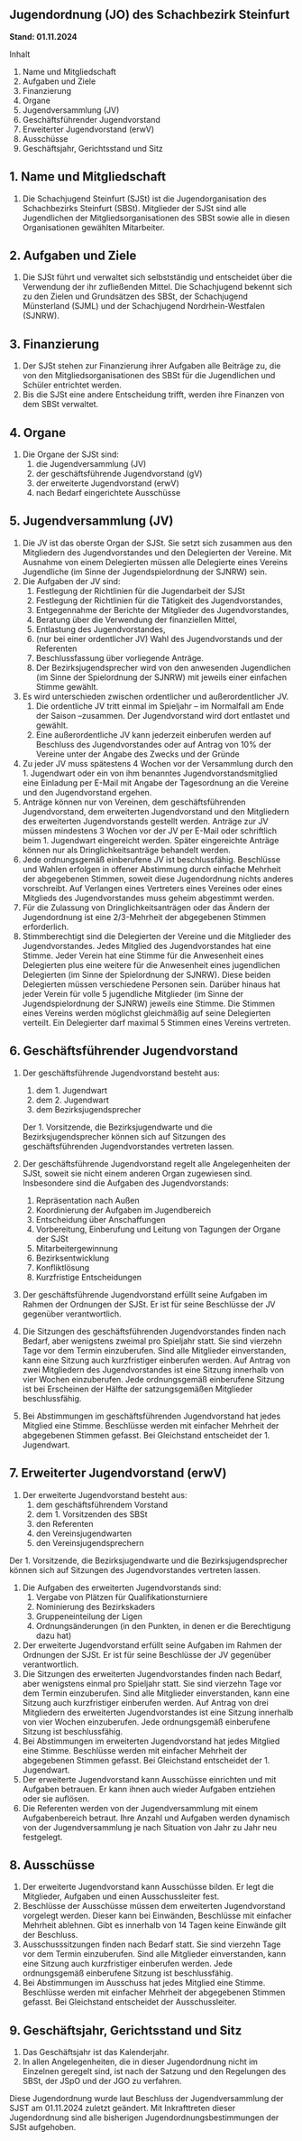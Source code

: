 ## Jugendordnung (JO) des Schachbezirk Steinfurt

**Stand: 01.11.2024**

Inhalt
1. Name und Mitgliedschaft
2. Aufgaben und Ziele
3. Finanzierung
4. Organe
5. Jugendversammlung (JV)
6. Geschäftsführender Jugendvorstand
7. Erweiterter Jugendvorstand (erwV)
8. Ausschüsse
9. Geschäftsjahr, Gerichtsstand und Sitz

## 1. Name und Mitgliedschaft

1. Die Schachjugend Steinfurt (SJSt) ist die Jugendorganisation des Schachbezirks Steinfurt (SBSt). Mitglieder der SJSt sind alle Jugendlichen der Mitgliedsorganisationen des SBSt sowie alle in diesen Organisationen gewählten Mitarbeiter.

## 2. Aufgaben und Ziele

1. Die SJSt führt und verwaltet sich selbstständig und entscheidet über die Verwendung der ihr zufließenden Mittel. Die Schachjugend bekennt sich zu den Zielen und Grundsätzen des SBSt, der Schachjugend Münsterland (SJML) und der Schachjugend Nordrhein-Westfalen (SJNRW).

## 3. Finanzierung

1. Der SJSt stehen zur Finanzierung ihrer Aufgaben alle Beiträge zu, die von den Mitgliedsorganisationen des SBSt für die Jugendlichen und Schüler entrichtet werden.
2. Bis die SJSt eine andere Entscheidung trifft, werden ihre Finanzen von dem SBSt verwaltet.

## 4. Organe

1. Die Organe der SJSt sind:
    1. die Jugendversammlung (JV)
    2. der geschäftsführende Jugendvorstand (gV)
    3. der erweiterte Jugendvorstand (erwV)
    4. nach Bedarf eingerichtete Ausschüsse

## 5. Jugendversammlung (JV)

1. Die JV ist das oberste Organ der SJSt. Sie setzt sich zusammen aus den Mitgliedern des Jugendvorstandes und den Delegierten der Vereine. Mit Ausnahme von einem Delegierten müssen alle Delegierte eines Vereins Jugendliche (im Sinne der Jugendspielordnung der SJNRW) sein.
2. Die Aufgaben der JV sind:
    1. Festlegung der Richtlinien für die Jugendarbeit der SJSt
    2. Festlegung der Richtlinien für die Tätigkeit des Jugendvorstandes,
    3. Entgegennahme der Berichte der Mitglieder des Jugendvorstandes,
    4. Beratung über die Verwendung der finanziellen Mittel,
    5. Entlastung des Jugendvorstandes,
    6. (nur bei einer ordentlicher JV) Wahl des Jugendvorstands und der Referenten
    7. Beschlussfassung über vorliegende Anträge.
    8. Der Bezirksjugendsprecher wird von den anwesenden Jugendlichen (im Sinne der Spielordnung der SJNRW) mit jeweils einer einfachen Stimme gewählt.
3. Es wird unterschieden zwischen ordentlicher und außerordentlicher JV.
    1. Die ordentliche JV tritt einmal im Spieljahr – im Normalfall am Ende der Saison –zusammen. Der Jugendvorstand wird dort entlastet und gewählt.
    2. Eine außerordentliche JV kann jederzeit einberufen werden auf Beschluss des Jugendvorstandes oder auf Antrag von 10% der Vereine unter der Angabe des Zwecks und der Gründe
4. Zu jeder JV muss spätestens 4 Wochen vor der Versammlung durch den 1. Jugendwart oder ein von ihm benanntes Jugendvorstandsmitglied eine Einladung per E-Mail mit Angabe der Tagesordnung an die Vereine und den Jugendvorstand ergehen.
5. Anträge können nur von Vereinen, dem geschäftsführenden Jugendvorstand, dem erweiterten Jugendvorstand und den Mitgliedern des erweiterten Jugendvorstands gestellt werden. Anträge zur JV müssen mindestens 3 Wochen vor der JV per E-Mail oder schriftlich beim 1. Jugendwart eingereicht werden. Später eingereichte Anträge können nur als Dringlichkeitsanträge behandelt werden.
6. Jede ordnungsgemäß einberufene JV ist beschlussfähig. Beschlüsse und Wahlen erfolgen in offener Abstimmung durch einfache Mehrheit der abgegebenen Stimmen, soweit diese Jugendordnung nichts anderes vorschreibt. Auf Verlangen eines Vertreters eines Vereines oder eines Mitglieds des Jugendvorstandes muss geheim abgestimmt werden.
7. Für die Zulassung von Dringlichkeitsanträgen oder das Ändern der Jugendordnung ist eine 2/3-Mehrheit der abgegebenen Stimmen erforderlich.
8. Stimmberechtigt sind die Delegierten der Vereine und die Mitglieder des Jugendvorstandes. Jedes Mitglied des Jugendvorstandes hat eine Stimme. Jeder Verein hat eine Stimme für die Anwesenheit eines Delegierten plus eine weitere für die Anwesenheit eines jugendlichen Delegierten (im Sinne der Spielordnung der SJNRW). Diese beiden Delegierten müssen verschiedene Personen sein. Darüber hinaus hat jeder Verein für volle 5 jugendliche Mitglieder (im Sinne der Jugendspielordnung der SJNRW) jeweils eine Stimme. Die Stimmen eines Vereins werden möglichst gleichmäßig auf seine Delegierten verteilt. Ein Delegierter darf maximal 5 Stimmen eines Vereins vertreten.

## 6. Geschäftsführender Jugendvorstand

1. Der geschäftsführende Jugendvorstand besteht aus:
    1. dem 1. Jugendwart
    2. dem 2. Jugendwart
    3. dem Bezirksjugendsprecher

    Der 1. Vorsitzende, die Bezirksjugendwarte und die Bezirksjugendsprecher können sich auf Sitzungen des geschäftsführenden Jugendvorstandes vertreten lassen.

2. Der geschäftsführende Jugendvorstand regelt alle Angelegenheiten der SJSt, soweit sie nicht einem anderen Organ zugewiesen sind. Insbesondere sind die Aufgaben des Jugendvorstands:
    1. Repräsentation nach Außen
    2. Koordinierung der Aufgaben im Jugendbereich
    3. Entscheidung über Anschaffungen
    4. Vorbereitung, Einberufung und Leitung von Tagungen der Organe der SJSt
    5. Mitarbeitergewinnung
    6. Bezirksentwicklung
    7. Konfliktlösung
    8. Kurzfristige Entscheidungen
3. Der geschäftsführende Jugendvorstand erfüllt seine Aufgaben im Rahmen der Ordnungen der SJSt. Er ist für seine Beschlüsse der JV gegenüber verantwortlich.
4. Die Sitzungen des geschäftsführenden Jugendvorstandes finden nach Bedarf, aber wenigstens zweimal pro Spieljahr statt. Sie sind vierzehn Tage vor dem Termin einzuberufen. Sind alle Mitglieder einverstanden, kann eine Sitzung auch kurzfristiger einberufen werden. Auf Antrag von zwei Mitgliedern des Jugendvorstandes ist eine Sitzung innerhalb von vier Wochen einzuberufen. Jede ordnungsgemäß einberufene Sitzung ist bei Erscheinen der Hälfte der satzungsgemäßen Mitglieder beschlussfähig.
5. Bei Abstimmungen im geschäftsführenden Jugendvorstand hat jedes Mitglied eine Stimme. Beschlüsse werden mit einfacher Mehrheit der abgegebenen Stimmen gefasst. Bei Gleichstand entscheidet der 1. Jugendwart.

## 7. Erweiterter Jugendvorstand (erwV)

1. Der erweiterte Jugendvorstand besteht aus:
    1. dem geschäftsführendem Vorstand
    2. dem 1. Vorsitzenden des SBSt
    3. den Referenten
    4. den Vereinsjugendwarten
    5. den Vereinsjugendsprechern

Der 1. Vorsitzende, die Bezirksjugendwarte und die Bezirksjugendsprecher können sich auf Sitzungen des Jugendvorstandes vertreten lassen.

1. Die Aufgaben des erweiterten Jugendvorstands sind:
    1. Vergabe von Plätzen für Qualifikationsturniere
    2. Nominierung des Bezirkskaders
    3. Gruppeneinteilung der Ligen
    4. Ordnungsänderungen (in den Punkten, in denen er die Berechtigung dazu hat)
2. Der erweiterte Jugendvorstand erfüllt seine Aufgaben im Rahmen der Ordnungen der SJSt. Er ist für seine Beschlüsse der JV gegenüber verantwortlich.
3. Die Sitzungen des erweiterten Jugendvorstandes finden nach Bedarf, aber wenigstens einmal pro Spieljahr statt. Sie sind vierzehn Tage vor dem Termin einzuberufen. Sind alle Mitglieder einverstanden, kann eine Sitzung auch kurzfristiger einberufen werden. Auf Antrag von drei Mitgliedern des erweiterten Jugendvorstandes ist eine Sitzung innerhalb von vier Wochen einzuberufen. Jede ordnungsgemäß einberufene Sitzung ist beschlussfähig.
4. Bei Abstimmungen im erweiterten Jugendvorstand hat jedes Mitglied eine Stimme. Beschlüsse werden mit einfacher Mehrheit der abgegebenen Stimmen gefasst. Bei Gleichstand entscheidet der 1. Jugendwart.
5. Der erweiterte Jugendvorstand kann Ausschüsse einrichten und mit Aufgaben betrauen. Er kann ihnen auch wieder Aufgaben entziehen oder sie auflösen.
6. Die Referenten werden von der Jugendversammlung mit einem Aufgabenbereich betraut. Ihre Anzahl und Aufgaben werden dynamisch von der Jugendversammlung je nach Situation von Jahr zu Jahr neu festgelegt.

## 8. Ausschüsse

1. Der erweiterte Jugendvorstand kann Ausschüsse bilden. Er legt die Mitglieder, Aufgaben und einen Ausschussleiter fest.
2. Beschlüsse der Ausschüsse müssen dem erweiterten Jugendvorstand vorgelegt werden. Dieser kann bei Einwänden, Beschlüsse mit einfacher Mehrheit ablehnen. Gibt es innerhalb von 14 Tagen keine Einwände gilt der Beschluss.
3. Ausschusssitzungen finden nach Bedarf statt. Sie sind vierzehn Tage vor dem Termin einzuberufen. Sind alle Mitglieder einverstanden, kann eine Sitzung auch kurzfristiger einberufen werden. Jede ordnungsgemäß einberufene Sitzung ist beschlussfähig.
4. Bei Abstimmungen im Ausschuss hat jedes Mitglied eine Stimme. Beschlüsse werden mit einfacher Mehrheit der abgegebenen Stimmen gefasst. Bei Gleichstand entscheidet der Ausschussleiter.

## 9. Geschäftsjahr, Gerichtsstand und Sitz

1. Das Geschäftsjahr ist das Kalenderjahr.
2. In allen Angelegenheiten, die in dieser Jugendordnung nicht im Einzelnen geregelt sind, ist nach der Satzung und den Regelungen des SBSt, der JSpO und der JGO zu verfahren.

Diese Jugendordnung wurde laut Beschluss der Jugendversammlung der SJST am 01.11.2024 zuletzt geändert. Mit Inkrafttreten dieser Jugendordnung sind alle bisherigen Jugendordnungsbestimmungen der SJSt aufgehoben.

